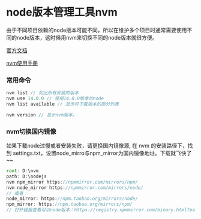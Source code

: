 # node版本管理工具nvm

由于不同项目依赖的node版本可能不同，所以在维护多个项目时通常需要使用不同的node版本，这时候用nvm来切换不同的node版本就很方便。

 <a href="https://github.com/nvm-sh/nvm/blob/master/README.md" target="_blank">官方文档</a>

 <a href="https://nvm.uihtm.com/" target="_blank">nvm使用手册</a>

### 常用命令

```js
nvm list // 列出所有安装的版本
nvm use 14.0.0 // 使用14.0.0版本的node
nvm list available // 显示可下载版本的部分列表

nvm version // 显示nvm版本。
```



### nvm切换国内镜像

如果下载node过慢或者安装失败，请更换国内镜像源, 在 nvm 的安装路径下，找到 settings.txt，设置node_mirro与npm_mirror为国内镜像地址。下载就飞快了~~

```js
root: D:\nvm
path: D:\nodejs
nvm npm_mirror https://npmmirror.com/mirrors/npm/
nvm node_mirror https://npmmirror.com/mirrors/node/
// 或者：
node_mirror: https://npm.taobao.org/mirrors/node/
npm_mirror: https://npm.taobao.org/mirrors/npm/
// 打开链接查看可以node版本：https://registry.npmmirror.com/binary.html?path=node/
```

